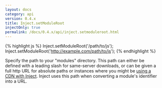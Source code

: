 ```yaml
---
layout: docs
category: api
version: 0.4.x
title: Inject.setModuleRoot
injectOnly: true
permalink: /docs/0.4.x/api/inject.setmoduleroot.html
---
```


{% highlight js %}
Inject.setModuleRoot('/path/to/js');
Inject.setModuleRoot('http://example.com/path/to/js');
{% endhighlight %}

Specify the path to your "modules" directory. This path can either be defined with a leading slash for same-server downloads, or can be given a full http URL for absolute paths or instances where you might be [using a CDN with Inject](/docs/0.4.x/howto/cross_domain.html). Inject uses this path when converting a module's identifier into a URL.